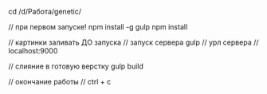 cd /d/Работа/genetic/

// при первом запуске!
npm install -g gulp
npm install

// картинки заливать ДО запуска
// запуск сервера
gulp
// урл сервера
// localhost:9000

// слияние в готовую верстку
gulp build

// окончание работы
// ctrl + c